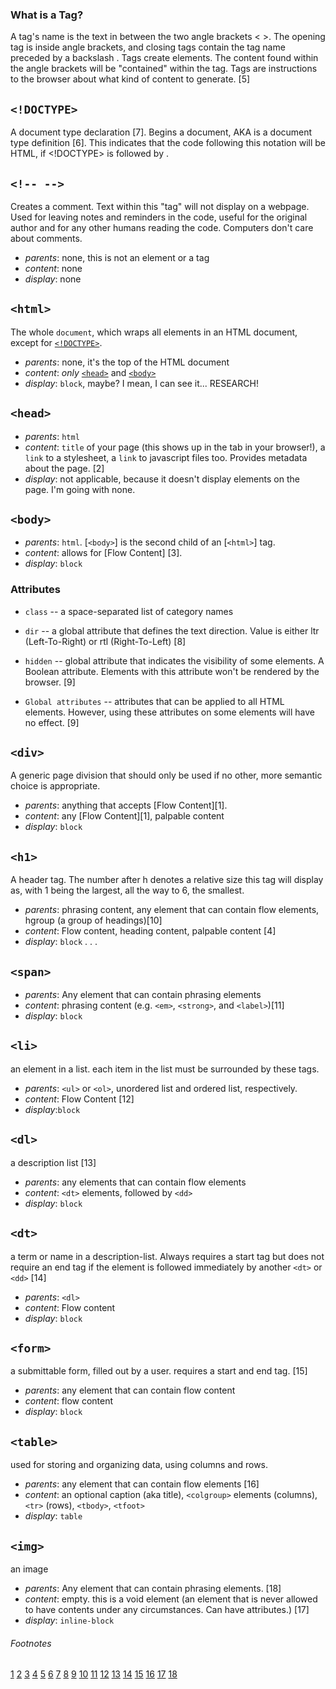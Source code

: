 ### What is a Tag?

A tag's name is the text in between the two angle brackets < >. The opening tag is inside angle brackets, and closing tags contain the tag name preceded by a backslash \. Tags create elements. The content found within the angle brackets will be "contained" within the tag. Tags are instructions to the browser about what kind of content to generate. [5]

## `<!DOCTYPE>`

A document type declaration [7]. Begins a document, AKA is a document type definition [6]. This indicates that the code following this notation will be HTML, if <!DOCTYPE> is followed by <html>.

## `<!-- -->`

Creates a comment. Text within this "tag" will not display on a webpage. Used for leaving notes and reminders in the code, useful for the original author and for any other humans reading the code. Computers don't care about comments.

* _parents_: none, this is not an element or a tag
* _content_: none
* _display_: none

## `<html>`

The whole `document`, which wraps all elements in an HTML document, except for [`<!DOCTYPE>`](#doctype).

* _parents_: none, it's the top of the HTML document
* _content_: _only_ [`<head>`](#head) and [`<body>`](#body)
* _display_: `block`, maybe? I mean, I can see it... RESEARCH!

## `<head>`

* _parents_: `html`
* _content_: `title` of your page (this shows up in the tab in your browser!), a `link` to a stylesheet, a `link` to javascript files too. Provides metadata about the page. [2]
* _display_: not applicable, because it doesn't display elements on the page. I'm going with none.

## `<body>`

* _parents_: `html`. [`<body>`] is the second child of an [`<html>`] tag.
* _content_: allows for [Flow Content] [3].
* _display_: `block`

### Attributes

* `class` -- a space-separated list of category names
* `dir`	-- a global attribute that defines the text direction. Value is either ltr (Left-To-Right) or rtl (Right-To-Left) [8]
* `hidden` -- global attribute that indicates the visibility of some elements. A Boolean attribute. Elements with this attribute won't be rendered by the browser. [9]

* `Global attributes` -- attributes that can be applied to all HTML elements. However, using these attributes on some elements will have no effect. [9]

## `<div>`

A generic page division that should only be used if no other, more semantic choice is appropriate.

* _parents_: anything that accepts [Flow Content][1].
* _content_: any [Flow Content][1], palpable content
* _display_: `block`

## `<h1>`

A header tag. The number after h denotes a relative size this tag will display as, with 1 being the largest, all the way to 6, the smallest.

* _parents_: phrasing content, any element that can contain flow elements, hgroup (a group of headings)[10]
* _content_: Flow content, heading content, palpable content [4]
* _display_: `block`
. . .

## `<span>`

* _parents_: Any element that can contain phrasing elements
* _content_: phrasing content (e.g. `<em>`, `<strong>`, and `<label>`)[11]
* _display_: `block`

## `<li>`

an element in a list. each item in the list must be surrounded by these tags.

* _parents_: `<ul>` or `<ol>`, unordered list and ordered list, respectively.
* _content_: Flow Content [12]
* _display_:`block`

## `<dl>`

a description list [13]

* _parents_: any elements that can contain flow elements
* _content_: `<dt>` elements, followed by `<dd>`
* _display_: `block`

## `<dt>`

a term or name in a description-list. Always requires a start tag but does not require an end tag if the element is followed immediately by another `<dt>` or `<dd>` [14]

* _parents_: `<dl>`
* _content_: Flow content
* _display_: `block`

## `<form>`

a submittable form, filled out by a user. requires a start and end tag. [15]

* _parents_: any element that can contain flow content
* _content_: flow content
* _display_: `block`

## `<table>`

used for storing and organizing data, using columns and rows.

* _parents_: any element that can contain flow elements [16]
* _content_: an optional caption (aka title), `<colgroup>` elements (columns), `<tr>` (rows), `<tbody>`, `<tfoot>`
* _display_: `table`

## `<img>`

an image

* _parents_: Any element that can contain phrasing elements. [18]
* _content_: empty. this is a void element (an element that is never allowed to have contents under any circumstances. Can have attributes.) [17]
* _display_: `inline-block`

###### Footnotes

[1](https://developer.mozilla.org/en-US/docs/Web/Guide/HTML/Content_categories#Flow_content)
[2](https://developer.mozilla.org/en-US/docs/Web/HTML/Element/head)
[3](https://developer.mozilla.org/en-US/docs/Web/HTML/Element/body)
[4](https://developer.mozilla.org/en-US/docs/Web/HTML/Element/Heading_Elements)
[5](https://developer.mozilla.org/en-US/docs/Glossary/Tag)
[6](https://en.wikipedia.org/wiki/Document_type_declaration)
[7](https://en.wikipedia.org/wiki/Document_type_definition)
[8](https://developer.mozilla.org/en-US/docs/Web/HTML/Attributes)
[9](https://developer.mozilla.org/en-US/docs/Web/HTML/Global_attributes)
[10](https://www.w3.org/TR/html-markup/h1.html)
[11](https://www.w3.org/TR/html-markup/span.html#span)
[12](https://www.w3.org/TR/html-markup/li.html#li)
[13](https://www.w3.org/TR/html-markup/dl.html#description-list)
[14](https://www.w3.org/TR/html-markup/dt.html#dt-term)
[15](https://www.w3.org/TR/html-markup/form.html#form)
[16](https://www.w3.org/TR/html-markup/table.html#table)
[17](https://www.w3.org/TR/html-markup/syntax.html#void-element)
[18](https://www.w3.org/TR/html-markup/img.html#img)
